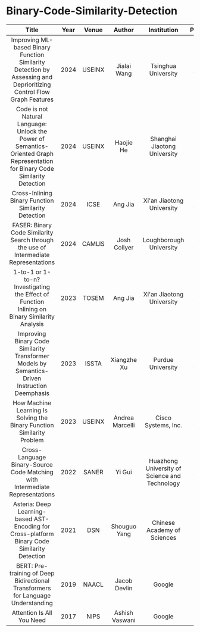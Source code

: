 # Binary-Code-Similarity-Detection
| Title | Year | Venue | Author | Institution | Paper | Markdown | Github | 
|:-----:|:----:|:-----:|:------:|:-----------:|:--------:|:-----:|:------:|
| Improving ML-based Binary Function Similarity Detection by Assessing and Deprioritizing Control Flow Graph Features | 2024 | USEINX | Jialai Wang | Tsinghua University | [link](https://www.usenix.org/system/files/usenixsecurity24-wang-jialai.pdf) | [link](https://github.com/LeoF1tz/Binary-Code-Similarity-Detection/blob/main/md/2024_USENIX_Improving_ML-based_Binary_Function_Similarity_Detection_by.md) |   |
| Code is not Natural Language: Unlock the Power of Semantics-Oriented Graph Representation for Binary Code Similarity Detection | 2024 | USEINX | Haojie He | Shanghai Jiaotong University | [link](https://www.usenix.org/system/files/sec24summer-prepub-346-he.pdf) | [link](https://github.com/LeoF1tz/Binary-Code-Similarity-Detection/blob/main/md/2024_USEINX_Code%20is%20not%20Natural%20Language%3A%20Unlock%20the%20Power%20of%20Semantics-Oriented%20Graph%20Representation%20for%20Binary%20Code%20Similarity%20Detection.md) | [link](https://github.com/NSSL-SJTU/HermesSim) |
| Cross-Inlining Binary Function Similarity Detection | 2024 | ICSE | Ang Jia | Xi'an Jiaotong University | [link](https://dl.acm.org/doi/abs/10.1145/3597503.3639080) | [link](https://github.com/LeoF1tz/Binary-Code-Similarity-Detection/blob/main/md/2024_ICSE_Cross-Inlining%20Binary%20Function%20Similarity%20Detection.md) | [link](https://github.com/island255/cross-inlining_binary_function_similarity) |
| FASER: Binary Code Similarity Search through the use of Intermediate Representations | 2024 | CAMLIS | Josh Collyer | Loughborough University | [link](https://arxiv.org/pdf/2310.03605.pdf) | [link](https://github.com/LeoF1tz/Binary-Code-Similarity-Detection/blob/main/md/2024_CAMLIS_FASER%3A%20Binary%20Code%20Similarity%20Search%20through%20the%20%20use%20of%20Intermediate%20Representations.md) | [link](https://github.com/br0kej/FASER) |
| 1-to-1 or 1-to-n? Investigating the Effect of Function Inlining on Binary Similarity Analysis | 2023 | TOSEM | Ang Jia | Xi'an Jiaotong University | [link](https://dl.acm.org/doi/10.1145/3561385) | [link](https://github.com/LeoF1tz/Binary-Code-Similarity-Detection/blob/main/md/2023_TOSEM_1-to-1%20or%201-to-n%3F%20Investigating%20the%20Effect%20of%20Function%20Inlining%20on%20Binary%20Similarity%20Analysis.md) |   |
| Improving Binary Code Similarity Transformer Models by Semantics-Driven Instruction Deemphasis | 2023 | ISSTA | Xiangzhe Xu | Purdue University | [link](https://dl.acm.org/doi/pdf/10.1145/3597926.3598121) | [link](https://github.com/LeoF1tz/Binary-Code-Similarity-Detection/blob/main/md/2023_ISSTA_Improving%20Binary%20Code%20Similarity%20Transformer%20Models%20by%20Semantics-Driven%20Instruction%20Deemphasis.md) | [link](https://zenodo.org/record/7978808) |
| How Machine Learning Is Solving the Binary Function Similarity Problem | 2023 | USEINX | Andrea Marcelli | 	Cisco Systems, Inc. | [link](https://www.s3.eurecom.fr/docs/usenixsec22_marcelli.pdf) | [link](https://github.com/LeoF1tz/Binary-Code-Similarity-Detection/blob/main/md/2022_USEINX_How%20Machine%20Learning%20Is%20Solving%20the%20Binary%20Function%20Similarity%20Problem.md) | [link](https://github.com/Cisco-Talos/binary_function_similarity) |
| Cross-Language Binary-Source Code Matching with Intermediate Representations | 2022 | SANER | Yi Gui | Huazhong University of Science and Technology | [link](https://www.computer.org/csdl/proceedings-article/saner/2022/378600a601/1FbSWHbL3vq) | [link](https://github.com/LeoF1tz/Binary-Code-Similarity-Detection/blob/main/md/2022_SANER_Cross-Language%20Binary-Source%20Code%20Matching%20with%20%20Intermediate%20Representations.md) |    |
| Asteria: Deep Learning-based AST-Encoding for Cross-platform Binary Code Similarity Detection | 2021 | DSN | Shouguo Yang | Chinese Academy of Sciences | [link](https://arxiv.org/pdf/2108.06082v1.pdf) | [link](https://github.com/LeoF1tz/Binary-Code-Similarity-Detection/blob/main/md/2021_DSN_2021_Asteria%3A%20Deep%20Learning-based%20AST-Encoding%20for%20Cross-platform%20Binary%20Code%20Similarity%20Detection.md) |   |
| BERT: Pre-training of Deep Bidirectional Transformers for Language Understanding | 2019 | NAACL | Jacob Devlin | Google | [link](https://arxiv.org/abs/1810.04805) | [link](https://github.com/LeoF1tz/Binary-Code-Similarity-Detection/blob/main/md/2019_NAACL_BERT%3A%20Pre-training%20of%20Deep%20Bidirectional%20Transformers%20for%20Language%20Understanding.md) |   | 
| Attention Is All You Need | 2017 | NIPS | Ashish Vaswani | Google | [link](https://arxiv.org/abs/1706.03762) | [link](https://github.com/LeoF1tz/Binary-Code-Similarity-Detection/blob/main/md/2017_NIPS_Attention%20Is%20All%20You%20Need.md) |   |
